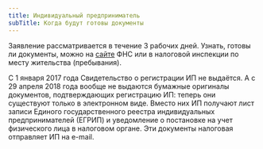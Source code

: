 ```yaml
---
title: Индивидуальный предприниматель
subTitle: Когда будут готовы документы
---
```


<script>
    import InfoBar from "../../../components/InfoBar.svelte"
</script>

Заявление рассматривается в течение 3 рабочих дней. Узнать, готовы ли документы, можно на [сайте](https://service.nalog.ru/uwsfind.do) ФНС или в налоговой инспекции по месту жительства (пребывания).

<InfoBar type="info">
    С 1 января 2017 года Свидетельство о регистрации ИП не выдаётся. А с 29 апреля 2018 года вообще не выдаются бумажные оригиналы документов, подтверждающих регистрацию ИП: теперь они существуют только в электронном виде. Вместо них ИП получают лист записи Единого государственного реестра индивидуальных предпринимателей (ЕГРИП) и уведомление о постановке на учет физического лица в налоговом органе. Эти документы налоговая отправляет ИП на e-mail.
</InfoBar>